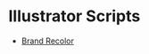 # Illustrator Scripts

- [Brand Recolor](https://github.com/Okomikeruko/illustrator-scripts/blob/master/brand-recolor.md)
